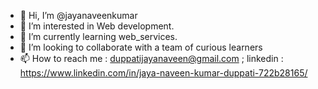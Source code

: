 - 👋 Hi, I’m @jayanaveenkumar
- 👀 I’m interested in Web development.
- 🌱 I’m currently learning web_services.
- 💞️ I’m looking to collaborate with a team of curious learners
- 📫 How to reach me : duppatijayanaveen@gmail.com ; linkedin : https://www.linkedin.com/in/jaya-naveen-kumar-duppati-722b28165/

<!---
jayanaveenkumar/jayanaveenkumar is a ✨ special ✨ repository because its `README.md` (this file) appears on your GitHub profile.
You can click the Preview link to take a look at your changes.
--->
